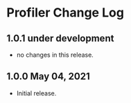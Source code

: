 # Profiler Change Log


## 1.0.1 under development

- no changes in this release.

## 1.0.0 May 04, 2021

- Initial release.